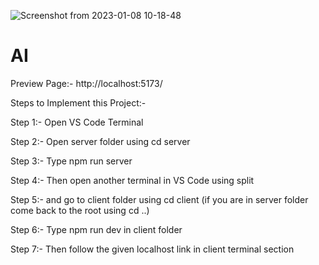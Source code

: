 ![Screenshot from 2023-01-08 10-18-48](https://user-images.githubusercontent.com/104682381/211183492-fb273e7e-7c25-42ce-a0a1-74b3bc7149af.png)
# AI

Preview Page:- http://localhost:5173/

Steps to Implement this Project:-

Step 1:- Open VS Code Terminal

Step 2:- Open server folder using cd server

Step 3:- Type npm run server

Step 4:- Then open another terminal in VS Code using split

Step 5:- and go to client folder using cd client (if you are in server folder come back to the root using cd ..)

Step 6:- Type npm run dev in client folder

Step 7:- Then follow the given localhost link in client terminal section
